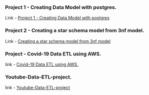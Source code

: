 ### Project 1 - Creating Data Model with postgres.
Link - [Project 1 - Creating Data Model with postgres](https://github.com/ShyanRoyChoudhury/Data-Engineering/tree/main/Project%201)

### Project 2 - Creating a star schema model from 3nf model.
Link - [Creating a star schema model from 3nf model](https://github.com/ShyanRoyChoudhury/Data-Engineering/tree/main/Project%202)

### Project - Covid-19 Data ETL using AWS.
link - [Covid-19 Data ETL using AWS.](https://github.com/ShyanRoyChoudhury/Data-Engineering/tree/main/Covid%2019%20Data%20Engineering%20project%20using%20aws)
### Youtube-Data-ETL-project.
link - [Youtube-Data-ETL-project](https://github.com/ShyanRoyChoudhury/Data-Engineering/tree/main/Youtube-Data-ETL-project)
